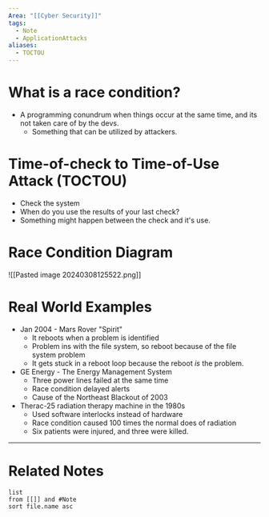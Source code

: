 ```yaml
---
Area: "[[Cyber Security]]"
tags:
  - Note
  - ApplicationAttacks
aliases:
  - TOCTOU
---
```

# What is a race condition?
- A programming conundrum when things occur at the same time, and its not taken care of by the devs.
	- Something that can be utilized by attackers.

# Time-of-check to Time-of-Use Attack (TOCTOU)
- Check the system
- When do you use the results of your last check?
- Something might happen between the check and it's use.

# Race Condition Diagram
![[Pasted image 20240308125522.png]]

# Real World Examples
- Jan 2004 - Mars Rover "Spirit"
	- It reboots when a problem is identified
	- Problem ins with the file system, so reboot because of the file system problem
	- It gets stuck in a reboot loop because the reboot _is_ the problem.
- GE Energy - The Energy Management System
	- Three power lines failed at the same time
	- Race condition delayed alerts
	- Cause of the Northeast Blackout of 2003
- Therac-25 radiation therapy machine in the 1980s
	- Used software interlocks instead of hardware
	- Race condition caused 100 times the normal does of radiation
	- Six patients were injured, and three were killed.

---
# Related Notes
```dataview
list
from [[]] and #Note 
sort file.name asc
```

